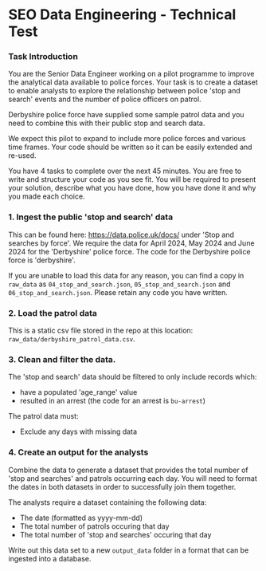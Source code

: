 # SEO Data Engineering - Technical Test

### Task Introduction
You are the Senior Data Engineer working on a pilot programme to improve the analytical data available to police forces. Your task is to create a dataset to enable analysts to explore the relationship between police 'stop and search' events and the number of police officers on patrol.

Derbyshire police force have supplied some sample patrol data and you need to combine this with their public stop and search data.

We expect this pilot to expand to include more police forces and various time frames. Your code should be written so it can be easily extended and re-used.

You have 4 tasks to complete over the next 45 minutes. You are free to write and structure your code as you see fit. You will be required to present your solution, describe what you have done, how you have done it and why you made each choice.


### 1. Ingest the public 'stop and search' data
This can be found here: https://data.police.uk/docs/ under 'Stop and searches by force'.
We require the data for April 2024, May 2024 and June 2024 for the 'Derbyshire' police force.
The code for the Derbyshire police force is 'derbyshire'.

If you are unable to load this data for any reason, you can find a copy in `raw_data` as `04_stop_and_search.json`, `05_stop_and_search.json` and `06_stop_and_search.json`. Please retain any code you have written.


### 2. Load the patrol data
This is a static csv file stored in the repo at this location: `raw_data/derbyshire_patrol_data.csv`.


### 3. Clean and filter the data.
The 'stop and search' data should be filtered to only include records which:
- have a populated 'age_range' value
- resulted in an arrest (the code for an arrest is `bu-arrest`)

The patrol data must:
- Exclude any days with missing data


### 4. Create an output for the analysts
Combine the data to generate a dataset that provides the total number of 'stop and searches' and patrols occurring each day.
You will need to format the dates in both datasets in order to successfully join them together.

The analysts require a dataset containing the following data:
- The date (formatted as yyyy-mm-dd)
- The total number of patrols occuring that day
- The total number of 'stop and searches' occuring that day

Write out this data set to a new `output_data` folder in a format that can be ingested into a database.
